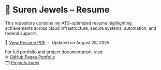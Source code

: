 # 📄 Suren Jewels – Resume

This repository contains my ATS-optimized resume highlighting achievements across cloud infrastructure, secure systems, automation, and federal support.

📖 [View Resume PDF](./SurenJewels_Resume.pdf) ☞ Updated on August 28, 2025

For full portfolio and project documentation, visit:  
🌐 [GitHub Pages Portfolio](https://suren-jewels.github.io)  
🗂️ [Projects Index](https://github.com/Suren-Jewels/Projects)
